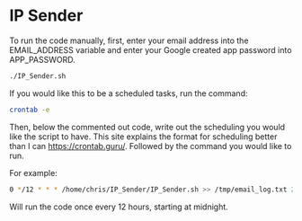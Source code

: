 # IP Sender

To run the code manually, first, enter your email address into the EMAIL_ADDRESS variable and enter your Google created app password into APP_PASSWORD.

```bash
./IP_Sender.sh
```

If you would like this to be a scheduled tasks, run the command:
```bash
crontab -e
```
Then, below the commented out code, write out the scheduling you would like the script to have. This site explains the format for scheduling better than I can https://crontab.guru/. Followed by the command you would like to run.

For example:
```bash
0 */12 * * * /home/chris/IP_Sender/IP_Sender.sh >> /tmp/email_log.txt 2>&1
```
Will run the code once every 12 hours, starting at midnight.

